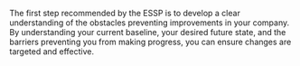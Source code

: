 The first step recommended by the ESSP is to develop a clear understanding of the obstacles preventing improvements in your company. By understanding your current baseline, your desired future state, and the barriers preventing you from making progress, you can ensure changes are targeted and effective.
